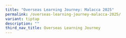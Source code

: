 ```yaml
---
title: "Overseas Learning Journey: Malacca 2025"
permalink: /overseas-learning-journey-malacca-2025/
variant: tiptap
description: ""
third_nav_title: Overseas Learning Journey
---
```

